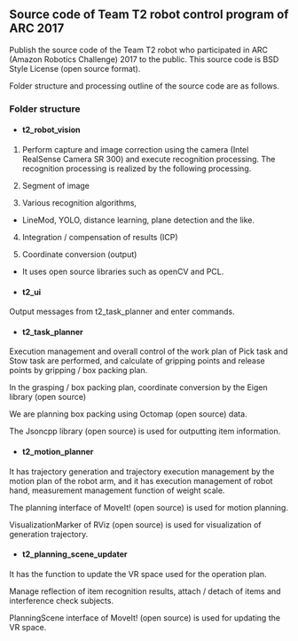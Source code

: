 ## Source code of Team T2 robot control program of ARC 2017

Publish the source code of the Team T2 robot who participated in ARC (Amazon Robotics Challenge) 2017 to the public. This source code is BSD Style License (open source format).

Folder structure and processing outline of the source code are as follows.

### Folder structure

+ #### t2_robot_vision

 1.  Perform capture and image correction using the camera (Intel RealSense Camera SR 300) and execute recognition processing.
The recognition processing is realized by the following processing.

 2. Segment of image 

 3. Various recognition algorithms,
   - LineMod, YOLO, distance learning, plane detection and the like.

 4. Integration / compensation of results (ICP)

 5. Coordinate conversion (output)
   - It uses open source libraries such as openCV and PCL.

* #### t2_ui

 Output messages from t2_task_planner and enter commands.

* #### t2_task_planner

 Execution management and overall control of the work plan of Pick task and Stow task are performed, and calculate of gripping points and release points by gripping / box packing plan.
 
 In the grasping / box packing plan, coordinate conversion by the Eigen library (open source)

 We are planning box packing using Octomap (open source) data.

 The Jsoncpp library (open source) is used for outputting item information.

* #### t2_motion_planner

 It has trajectory generation and trajectory execution management by the motion plan of the robot arm, and it has execution  management of robot hand, measurement management function of weight scale.

 The planning interface of MoveIt! (open source) is used for motion planning.

 VisualizationMarker of RViz (open source) is used for visualization of generation trajectory.

* #### t2_planning_scene_updater

 It has the function to update the VR space used for the operation plan.

 Manage reflection of item recognition results, attach / detach of items and interference check subjects.

 PlanningScene interface of MoveIt! (open source) is used for updating the VR space.
